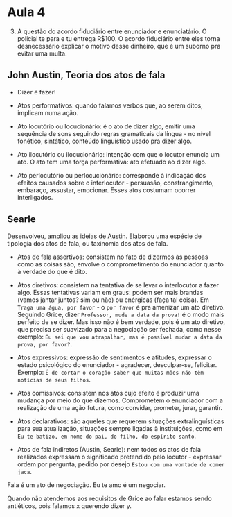Aula 4
======

3. A questão do acordo fiduciário entre enunciador e enunciatário. O policial te para e tu entrega R$100. O acordo fiduciário entre eles torna desnecessário explicar o motivo desse dinheiro, que é um suborno pra evitar uma multa.

John Austin, Teoria dos atos de fala
------------------------------------

- Dizer é fazer!

- Atos performativos: quando falamos verbos que, ao serem ditos, implicam numa ação.

- Ato locutório ou locucionário: é o ato de dizer algo, emitir uma sequência de sons seguindo regras gramaticais da língua - no nível fonético, sintático, conteúdo linguístico usado pra dizer algo.

- Ato ilocutório ou ilocucionário: intenção com que o locutor enuncia um ato. O ato tem uma força performativa: ato efetuado ao dizer algo.

- Ato perlocutório ou perlocucionário: corresponde à indicação dos efeitos causados sobre o interlocutor - persuasão, constrangimento, embaraço, assustar, emocionar. Esses atos costumam ocorrer interligados.

Searle
------

Desenvolveu, ampliou as ideias de Austin. Elaborou uma espécie de tipologia dos atos de fala, ou taxinomia dos atos de fala.

- Atos de fala assertivos: consistem no fato de dizermos às pessoas como as coisas são, envolve o comprometimento do enunciador quanto à verdade do que é dito.

- Atos diretivos: consistem na tentativa de se levar o interlocutor a fazer algo. Essas tentativas variam em graus: podem ser mais brandas (vamos jantar juntos? sim ou não) ou enérgicas (faça tal coisa). Em `Traga uma água, por favor` - o `por favor` é pra amenizar um ato diretivo. Seguindo Grice, dizer `Professor, mude a data da prova!` é o modo mais perfeito de se dizer. Mas isso não é bem verdade, pois é um ato diretivo, que precisa ser suavizado para a negociação ser fechada, como nesse exemplo: `Eu sei que vou atrapalhar, mas é possível mudar a data da prova, por favor?`.

- Atos expressivos: expressão de sentimentos e atitudes, expressar o estado psicológico do enunciador - agradecer, desculpar-se, felicitar. Exemplo: `É de cortar o coração saber que muitas mães não têm notícias de seus filhos`.

- Atos comissivos: consistem nos atos cujo efeito é produzir uma mudança por meio do que dizemos. Comprometem o enunciador com a realização de uma ação futura, como convidar, prometer, jurar, garantir.

- Atos declarativos: são aqueles que requerem situações extralinguísticas para sua atualização, situações sempre ligadas à instituições, como em `Eu te batizo, em nome do pai, do filho, do espírito santo`. 

- Atos de fala indiretos (Austin, Searle): nem todos os atos de fala realizados expressam o significado pretendido pelo locutor - expressar ordem por pergunta, pedido por desejo `Estou com uma vontade de comer jaca`.

Fala é um ato de negociação. Eu te amo é um negociar.

Quando não atendemos aos requisitos de Grice ao falar estamos sendo antiéticos, pois falamos x querendo dizer y.